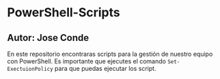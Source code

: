 # PowerShell-Scripts
## Autor: Jose Conde 

En este repositorio encontraras scripts para la gestión de nuestro equipo con PowerShell. Es 
importante que ejecutes el comando ``Set-ExectuionPolicy`` para que puedas ejecutar los 
script.
